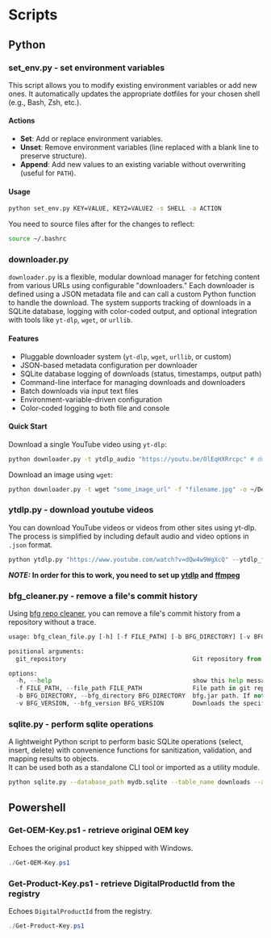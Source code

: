 # Scripts

## Python

### set_env.py - set environment variables

This script allows you to modify existing environment variables or add new ones. It automatically updates the appropriate dotfiles for your chosen shell (e.g., Bash, Zsh, etc.).

#### Actions

- **Set**: Add or replace environment variables.  
- **Unset**: Remove environment variables (line replaced with a blank line to preserve structure).  
- **Append**: Add new values to an existing variable without overwriting (useful for `PATH`).  

#### Usage

```bash
python set_env.py KEY=VALUE, KEY2=VALUE2 -s SHELL -a ACTION

```

You need to source files after for the changes to reflect:

```bash
source ~/.bashrc
```

### downloader.py

`downloader.py` is a flexible, modular download manager for fetching content from various URLs using configurable "downloaders." Each downloader is defined using a JSON metadata file and can call a custom Python function to handle the download. The system supports tracking of downloads in a SQLite database, logging with color-coded output, and optional integration with tools like `yt-dlp`, `wget`, or `urllib`.

#### Features

- Pluggable downloader system (`yt-dlp`, `wget`, `urllib`, or custom)
- JSON-based metadata configuration per downloader
- SQLite database logging of downloads (status, timestamps, output path)
- Command-line interface for managing downloads and downloaders
- Batch downloads via input text files
- Environment-variable-driven configuration
- Color-coded logging to both file and console

#### Quick Start

Download a single YouTube video using `yt-dlp`:

```bash
python downloader.py -t ytdlp_audio "https://youtu.be/OlEqHXRrcpc" # downloads the video in mp3 format
```

Download an image using `wget`:

```bash
python downloader.py -t wget "some_image_url" -f "filename.jpg" -o ~/Desktop
```

### ytdlp.py - download youtube videos

You can download YouTube videos or videos from other sites using yt-dlp. The process is simplified by including default audio and video options in `.json` format.

```python
python ytdlp.py "https://www.youtube.com/watch?v=dQw4w9WgXcQ" --ytdlp_format="audio"
```

**_NOTE:_ In order for this to work, you need to set up [ytdlp](https://github.com/yt-dlp/yt-dlp/wiki/Installation) and [ffmpeg](https://ffmpeg.org/download.html)**

### bfg_cleaner.py - remove a file's commit history

Using [bfg repo cleaner](https://rtyley.github.io/bfg-repo-cleaner/), you can remove a file's commit history from a repository without a trace.

```python
usage: bfg_clean_file.py [-h] [-f FILE_PATH] [-b BFG_DIRECTORY] [-v BFG_VERSION] git_repository

positional arguments:
  git_repository                                   Git repository from which to erase file history.

options:
  -h, --help                                       show this help message and exit
  -f FILE_PATH, --file_path FILE_PATH              File path in git repository.
  -b BFG_DIRECTORY, --bfg_directory BFG_DIRECTORY  bfg.jar path. If not specified, base directory will be used by default.
  -v BFG_VERSION, --bfg_version BFG_VERSION        Downloads the specified version of bfg if the relevant bfg.jar file is not already present.
```

### sqlite.py - perform sqlite operations

A lightweight Python script to perform basic SQLite operations (select, insert, delete) with convenience functions for sanitization, validation, and mapping results to objects.  
It can be used both as a standalone CLI tool or imported as a utility module.

```bash
python sqlite.py --database_path mydb.sqlite --table_name downloads --action select
```

## Powershell

### Get-OEM-Key.ps1 - retrieve original OEM key

Echoes the original product key shipped with Windows.

```powershell
./Get-OEM-Key.ps1
```

### Get-Product-Key.ps1 - retrieve DigitalProductId from the registry

Echoes `DigitalProductId` from the registry.

```powershell
./Get-Product-Key.ps1
```
